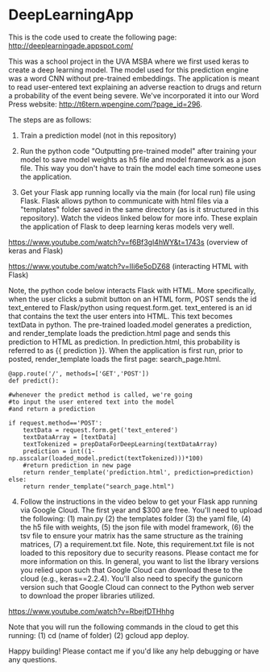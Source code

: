 # DeepLearningApp

This is the code used to create the following page: http://deeplearningade.appspot.com/

This was a school project in the UVA MSBA where we first used keras to create a deep learning model. The model used for this prediction engine was a word CNN without pre-trained embeddings. The application is meant to read user-entered text explaining an adverse reaction to drugs and return a probability of the event being severe. We've incorporated it into our Word Press website: http://t6tern.wpengine.com/?page_id=296.

The steps are as follows:

1. Train a prediction model (not in this repository)

2. Run the python code "Outputting pre-trained model" after training your model to save model weights as h5 file and model framework as a json file. This way you don't have to train the model each time someone uses the application.

3. Get your Flask app running locally via the main (for local run) file using Flask. Flask allows python to communicate with html files via a "templates" folder saved in the same directory (as is it structured in this repository). Watch the videos linked below for more info. These explain the application of Flask to deep learning keras models very well.

https://www.youtube.com/watch?v=f6Bf3gl4hWY&t=1743s (overview of keras and Flask)

https://www.youtube.com/watch?v=IIi6e5oDZ68 (interacting HTML with Flask)

Note, the python code below interacts Flask with HTML. More specifically, when the user clicks a submit button on an HTML form, POST sends the id text_entered to Flask/python using request.form.get. text_entered is an id that contains the text the user enters into HTML. This text becomes textData in python. The pre-trained loaded.model generates a prediction, and render_template loads the prediction.html page and sends this prediction to HTML as prediction. In prediction.html, this probability is referred to as {{ prediction }}. When the application is first run, prior to posted, render_template loads the first page: search_page.html.


    @app.route('/', methods=['GET','POST'])
    def predict():
    
    #whenever the predict method is called, we're going    
    #to input the user entered text into the model
    #and return a prediction
    
    if request.method=='POST':    
        textData = request.form.get('text_entered')      
        textDataArray = [textData]
        textTokenized = prepDataForDeepLearning(textDataArray)
        prediction = int((1-np.asscalar(loaded_model.predict(textTokenized)))*100)
        #return prediction in new page        
        return render_template('prediction.html', prediction=prediction)      
    else:    
        return render_template("search_page.html")  

4. Follow the instructions in the video below to get your Flask app running via Google Cloud. The first year and $300 are free. You'll need to upload the following: (1) main.py (2) the templates folder (3) the yaml file, (4) the h5 file with weights, (5) the json file with model framework, (6) the tsv file to ensure your matrix has the same structure as the training matrices, (7) a requirement.txt file. Note, this requirement.txt file is not loaded to this repository due to security reasons. Please contact me for more information on this. In general, you want to list the library versions you relied upon such that Google Cloud can download these to the cloud (e.g., keras==2.2.4). You'll also need to specify the gunicorn version such that Google Cloud can connect to the Python web server to download the proper libraries utilized. 

https://www.youtube.com/watch?v=RbejfDTHhhg

Note that you will run the following commands in the cloud to get this running: (1) cd (name of folder) (2) gcloud app deploy.

Happy building! Please contact me if you'd like any help debugging or have any questions.
